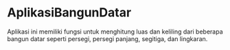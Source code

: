 # AplikasiBangunDatar
Aplikasi ini memiliki fungsi untuk menghitung luas dan keliling dari beberapa bangun datar seperti persegi, persegi panjang, segitiga, dan lingkaran.
